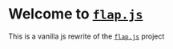 # Welcome to [`flap.js`](https://flapjs.github.io/vanilla/)
This is a vanilla js rewrite of the [`flap.js`](https://github.com/flapjs/webapp) project
